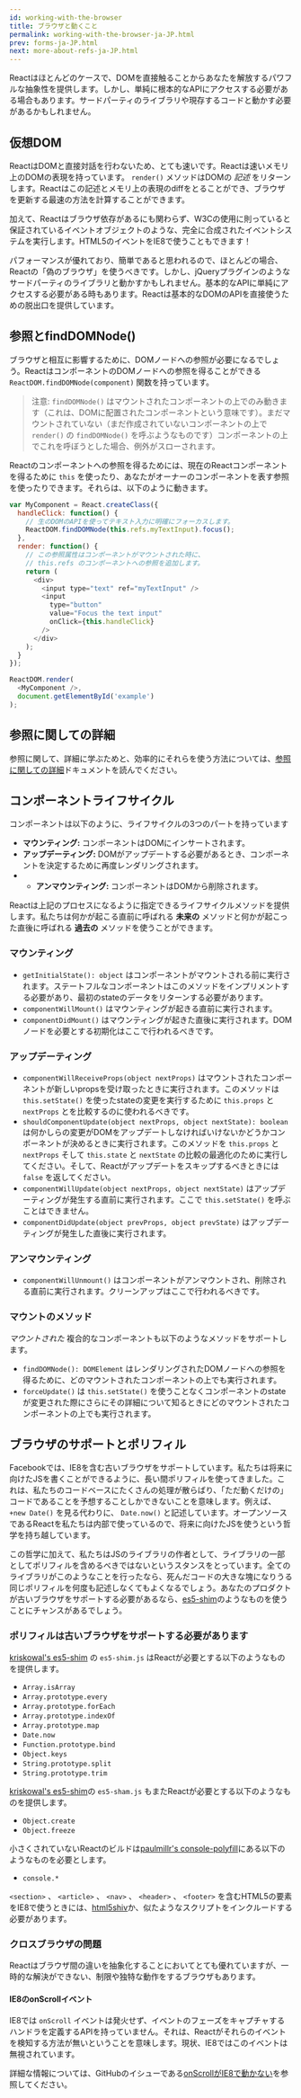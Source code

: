 ```yaml
---
id: working-with-the-browser
title: ブラウザと動くこと
permalink: working-with-the-browser-ja-JP.html
prev: forms-ja-JP.html
next: more-about-refs-ja-JP.html
---
```


Reactはほとんどのケースで、DOMを直接触ることからあなたを解放するパワフルな抽象性を提供します。しかし、単純に根本的なAPIにアクセスする必要がある場合もあります。サードパーティのライブラリや現存するコードと動かす必要があるかもしれません。

## 仮想DOM

ReactはDOMと直接対話を行わないため、とても速いです。Reactは速いメモリ上のDOMの表現を持っています。 `render()` メソッドはDOMの *記述* をリターンします。Reactはこの記述とメモリ上の表現のdiffをとることができ、ブラウザを更新する最速の方法を計算することができます。

加えて、Reactはブラウザ依存があるにも関わらず、W3Cの使用に則っていると保証されているイベントオブジェクトのような、完全に合成されたイベントシステムを実行します。HTML5のイベントをIE8で使うこともできます！

パフォーマンスが優れており、簡単であると思われるので、ほとんどの場合、Reactの「偽のブラウザ」を使うべきです。しかし、jQueryプラグインのようなサードパーティのライブラリと動かすかもしれません。基本的なAPIに単純にアクセスする必要がある時もあります。Reactは基本的なDOMのAPIを直接使うための脱出口を提供しています。

## 参照とfindDOMNode()

ブラウザと相互に影響するために、DOMノードへの参照が必要になるでしょう。ReactはコンポーネントのDOMノードへの参照を得ることができる `ReactDOM.findDOMNode(component)` 関数を持っています。

> 注意:
> `findDOMNode()` はマウントされたコンポーネントの上でのみ動きます（これは、DOMに配置されたコンポーネントという意味です）。まだマウントされていない（まだ作成されていないコンポーネントの上で `render()` の `findDOMNode()` を呼ぶようなものです）コンポーネントの上でこれを呼ぼうとした場合、例外がスローされます。

Reactのコンポーネントへの参照を得るためには、現在のReactコンポーネントを得るために `this` を使ったり、あなたがオーナーのコンポーネントを表す参照を使ったりできます。それらは、以下のように動きます。

```javascript
var MyComponent = React.createClass({
  handleClick: function() {
    // 生のDOMのAPIを使ってテキスト入力に明確にフォーカスします。
    ReactDOM.findDOMNode(this.refs.myTextInput).focus();
  },
  render: function() {
    // この参照属性はコンポーネントがマウントされた時に、 
    // this.refs のコンポーネントへの参照を追加します。
    return (
      <div>
        <input type="text" ref="myTextInput" />
        <input
          type="button"
          value="Focus the text input"
          onClick={this.handleClick}
        />
      </div>
    );
  }
});

ReactDOM.render(
  <MyComponent />,
  document.getElementById('example')
);
```


## 参照に関しての詳細

参照に関して、詳細に学ぶためと、効率的にそれらを使う方法については、[参照に関しての詳細](/react/docs/more-about-refs.html)ドキュメントを読んでください。


## コンポーネントライフサイクル

コンポーネントは以下のように、ライフサイクルの3つのパートを持っています

* **マウンティング:** コンポーネントはDOMにインサートされます。
* **アップデーティング:** DOMがアップデートする必要があるとき、コンポーネントを決定するために再度レンダリングされます。
* * **アンマウンティング:** コンポーネントはDOMから削除されます。

Reactは上記のプロセスになるように指定できるライフサイクルメソッドを提供します。私たちは何かが起こる直前に呼ばれる **未来の** メソッドと何かが起こった直後に呼ばれる **過去の** メソッドを使うことができます。

### マウンティング

* `getInitialState(): object` はコンポーネントがマウントされる前に実行されます。ステートフルなコンポーネントはこのメソッドをインプリメントする必要があり、最初のstateのデータをリターンする必要があります。
* `componentWillMount()` はマウンティングが起きる直前に実行されます。
* `componentDidMount()` はマウンティングが起きた直後に実行されます。DOMノードを必要とする初期化はここで行われるべきです。

### アップデーティング

* `componentWillReceiveProps(object nextProps)` はマウントされたコンポーネントが新しいpropsを受け取ったときに実行されます。このメソッドは `this.setState()` を使ったstateの変更を実行するために `this.props` と `nextProps` とを比較するのに使われるべきです。
* `shouldComponentUpdate(object nextProps, object nextState): boolean` は何かしらの変更がDOMをアップデートしなければいけないかどうかコンポーネントが決めるときに実行されます。このメソッドを `this.props` と `nextProps` そして `this.state` と `nextState` の比較の最適化のために実行してください。そして、Reactがアップデートをスキップするべきときには `false` を返してください。
* `componentWillUpdate(object nextProps, object nextState)` はアップデーティングが発生する直前に実行されます。ここで `this.setState()` を呼ぶことはできません。
* `componentDidUpdate(object prevProps, object prevState)` はアップデーティングが発生した直後に実行されます。

### アンマウンティング

* `componentWillUnmount()` はコンポーネントがアンマウントされ、削除される直前に実行されます。クリーンアップはここで行われるべきです。

### マウントのメソッド

_マウントされた_ 複合的なコンポーネントも以下のようなメソッドをサポートします。

* `findDOMNode(): DOMElement` はレンダリングされたDOMノードへの参照を得るために、どのマウントされたコンポーネントの上でも実行されます。
* `forceUpdate()` は `this.setState()` を使うことなくコンポーネントのstateが変更された際にさらにその詳細について知るときにどのマウントされたコンポーネントの上でも実行されます。

## ブラウザのサポートとポリフィル

Facebookでは、IE8を含む古いブラウザをサポートしています。私たちは将来に向けたJSを書くことができるように、長い間ポリフィルを使ってきました。これは、私たちのコードベースにたくさんの処理が散らばり、「ただ動くだけの」コードであることを予想することしかできないことを意味します。例えば、 `+new Date()` を見る代わりに、  `Date.now()` と記述しています。オープンソースであるReactを私たちは内部で使っているので、将来に向けたJSを使うという哲学を持ち越しています。

この哲学に加えて、私たちはJSのライブラリの作者として、ライブラリの一部としてポリフィルを含めるべきではないというスタンスをとっています。全てのライブラリがこのようなことを行ったなら、死んだコードの大きな塊になりうる同じポリフィルを何度も記述しなくてもよくなるでしょう。あなたのプロダクトが古いブラウザをサポートする必要があるなら、[es5-shim](https://github.com/es-shims/es5-shim)のようなものを使うことにチャンスがあるでしょう。

### ポリフィルは古いブラウザをサポートする必要があります

[kriskowal's es5-shim](https://github.com/es-shims/es5-shim) の `es5-shim.js` はReactが必要とする以下のようなものを提供します。

* `Array.isArray`
* `Array.prototype.every`
* `Array.prototype.forEach`
* `Array.prototype.indexOf`
* `Array.prototype.map`
* `Date.now`
* `Function.prototype.bind`
* `Object.keys`
* `String.prototype.split`
* `String.prototype.trim`

[kriskowal's es5-shim](https://github.com/es-shims/es5-shim)の `es5-sham.js` もまたReactが必要とする以下のようなものを提供します。

* `Object.create`
* `Object.freeze`

小さくされていないReactのビルドは[paulmillr's console-polyfill](https://github.com/paulmillr/console-polyfill)にある以下のようなものを必要とします。

* `console.*`

`<section>` 、 `<article>` 、 `<nav>` 、 `<header>` 、 `<footer>` を含むHTML5の要素をIE8で使うときには、[html5shiv](https://github.com/aFarkas/html5shiv)か、似たようなスクリプトをインクルードする必要があります。

### クロスブラウザの問題

Reactはブラウザ間の違いを抽象化することにおいてとても優れていますが、一時的な解決ができない、制限や独特な動作をするブラウザもあります。

#### IE8のonScrollイベント

IE8では `onScroll` イベントは発火せず、イベントのフェーズをキャプチャするハンドラを定義するAPIを持っていません。それは、Reactがそれらのイベントを検知する方法が無いということを意味します。現状、IE8ではこのイベントは無視されています。

詳細な情報については、GitHubのイシューである[onScrollがIE8で動かない](https://github.com/facebook/react/issues/631)を参照してください。

